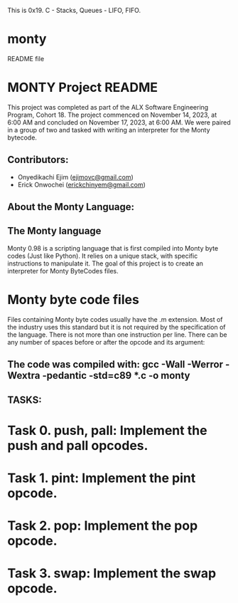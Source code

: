 This is 0x19. C - Stacks, Queues - LIFO, FIFO.

# monty
README file

#  MONTY Project README

This project was completed as part of the ALX Software Engineering Program, Cohort 18. The project commenced on November 14, 2023, at 6:00 AM and concluded on November 17, 2023, at 6:00 AM.
We were paired in a group of two and tasked with writing an interpreter for the Monty bytecode.

## Contributors:
- Onyedikachi Ejim (ejimovc@gmail.com)
- Erick Onwochei (erickchinyem@gmail.com)


## About the Monty Language:

## The Monty language
Monty 0.98 is a scripting language that is first compiled into Monty byte codes (Just like Python). It relies on a unique stack, with specific instructions to manipulate it. The goal of this project is to create an interpreter for Monty ByteCodes files.

# Monty byte code files

Files containing Monty byte codes usually have the .m extension. Most of the industry uses this standard but it is not required by the specification of the language. There is not more than one instruction per line. There can be any number of spaces before or after the opcode and its argument:

## The code was compiled with: gcc -Wall -Werror -Wextra -pedantic -std=c89 *.c -o monty

## TASKS:
# Task 0. push, pall: Implement the push and pall opcodes.
# Task 1. pint: Implement the pint opcode.
# Task 2. pop: Implement the pop opcode.
# Task 3. swap: Implement the swap opcode.
